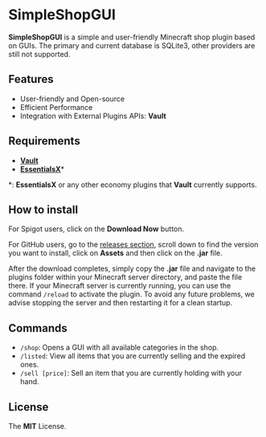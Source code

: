 # SimpleShopGUI

**SimpleShopGUI** is a simple and user-friendly Minecraft shop plugin based on GUIs. The primary and current database is SQLite3, other providers are still not supported.

## Features

- User-friendly and Open-source
- Efficient Performance
- Integration with External Plugins APIs: **Vault**

## Requirements

- [**Vault**](https://www.spigotmc.org/resources/vault.34315/)
- [**EssentialsX**](https://essentialsx.net/downloads.html)*

\*: **EssentialsX** or any other economy plugins that **Vault** currently supports.

## How to install

For Spigot users, click on the **Download Now** button.

For GitHub users, go to the [releases section](https://github.com/TFAGaming/SimpleShopGUI/releases), scroll down to find the version you want to install, click on **Assets** and then click on the **.jar** file.

After the download completes, simply copy the **.jar** file and navigate to the plugins folder within your Minecraft server directory, and paste the file there. If your Minecraft server is currently running, you can use the command `/reload` to activate the plugin. To avoid any future problems, we advise stopping the server and then restarting it for a clean startup.

## Commands

- `/shop`: Opens a GUI with all available categories in the shop.
- `/listed`: View all items that you are currently selling and the expired ones.
- `/sell [price]`: Sell an item that you are currently holding with your hand.

## License

The **MIT** License.